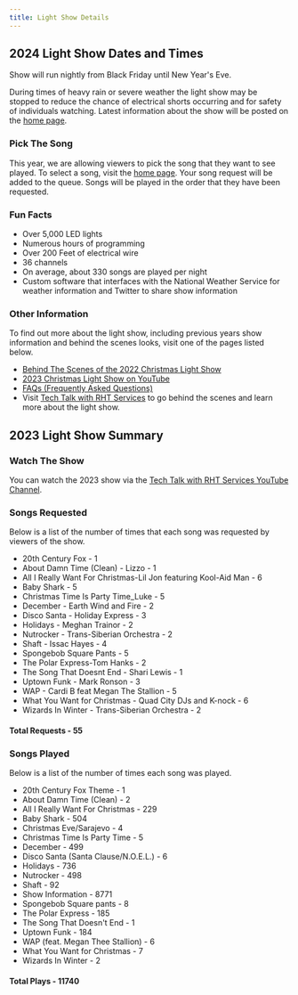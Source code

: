 ```yaml
---
title: Light Show Details
---
```


## 2024 Light Show Dates and Times

Show will run nightly from Black Friday until New Year's Eve.

During times of heavy rain or severe weather the light show may be stopped to reduce the
chance of electrical shorts occurring and for safety of individuals watching. Latest information
about the show will be posted on the [home page](/).

### Pick The Song

This year, we are allowing viewers to pick the song that they want to see played. To select a song,
visit the [home page](/). Your song request will be added to the queue. Songs will be
played in the order that they have been requested.

### Fun Facts

* Over 5,000 LED lights
* Numerous hours of programming
* Over 200 Feet of electrical wire
* 36 channels
* On average, about 330 songs are played per night
* Custom software that interfaces with the National Weather Service for weather information and Twitter to share show information

### Other Information

To find out more about the light show, including previous years show information and behind the
scenes looks, visit one of the pages listed below.

* <a href="https://www.youtube.com/watch?v=-1xZ8bZFQcM" target="_blank">Behind The Scenes of the 2022 Christmas Light Show</a>
* <a href="https://www.youtube.com/watch?v=9zVLhOTrREI" target="_blank">2023 Christmas Light Show on YouTube</a>
* [FAQs (Frequently Asked Questions)](/faq)
* Visit <a href="https://www.youtube.com/channel/UC4xp-TEEIAL-4XtMVvfRaQw" target="_blank">Tech Talk with RHT Services</a> to go behind the scenes and learn more about the light show.

## 2023 Light Show Summary

### Watch The Show

You can watch the 2023 show via the 
<a href="https://www.youtube.com/watch?v=9zVLhOTrREI" target="_blank">Tech Talk with RHT Services YouTube Channel</a>.

### Songs Requested

Below is a list of the number of times that each song was requested by viewers of the show.

* 20th Century Fox - 1
* About Damn Time (Clean) - Lizzo - 1
* All I Really Want For Christmas-Lil Jon featuring Kool-Aid Man - 6
* Baby Shark - 5
* Christmas Time Is Party Time_Luke - 5
* December - Earth Wind and Fire - 2
* Disco Santa - Holiday Express - 3
* Holidays - Meghan Trainor - 2
* Nutrocker - Trans-Siberian Orchestra - 2
* Shaft - Issac Hayes - 4
* Spongebob Square Pants - 5
* The Polar Express-Tom Hanks - 2
* The Song That Doesnt End - Shari Lewis - 1
* Uptown Funk - Mark Ronson - 3
* WAP - Cardi B feat Megan The Stallion - 5
* What You Want for Christmas - Quad City DJs and K-nock - 6
* Wizards In Winter - Trans-Siberian Orchestra - 2

#### Total Requests - 55

### Songs Played

Below is a list of the number of times each song was played.

* 20th Century Fox Theme - 1
* About Damn Time (Clean) - 2
* All I Really Want For Christmas - 229
* Baby Shark - 504
* Christmas Eve/Sarajevo - 4
* Christmas Time Is Party Time - 5
* December - 499
* Disco Santa (Santa Clause/N.O.E.L.) - 6
* Holidays - 736
* Nutrocker - 498
* Shaft - 92
* Show Information - 8771
* Spongebob Square pants - 8
* The Polar Express - 185
* The Song That Doesn't End - 1
* Uptown Funk - 184
* WAP (feat. Megan Thee Stallion) - 6
* What You Want for Christmas - 7
* Wizards In Winter - 2

#### Total Plays - 11740